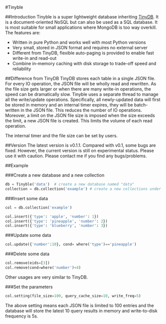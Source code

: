 #Tinyble

##Introduction
Tinyble is a super lightweight database inheriting [TinyDB](https://github.com/msiemens/tinydb). It is a document-oriented NoSQL but can also be used as a SQL database. It is most suitable for small applications where MongoDB is too way overkill.
The features are:

- Written in pure Python and works well with most Python versions
- Very small, stored in JSON format and requires no external server
- Different from TinyDB, flexible auto-paging is provided to enable fast write-in and read-out
- Combine in-memory caching with disk storage to trade-off speed and reliability

##Difference from TinyDB
TinyDB stores each table in a single JSON file. For every IO operation, the JSON file will be wholly read and rewritten. As the file size gets larger or when there are many write-in operations, the speed can be dramatically slow.
Tinyble uses a separate thread to manage all the write/update operations. Specifically, all newly-updated data will first be stored in memory and an internal timer expires, they will be batch-written in the JSON file. This reduces
the number of IO operations. Moreover, a limit on the JSON file size is imposed when the size exceeds the limit, a new JSON file is created. This limits the volume of each read operation.


The internal timer and the file size can be set by users.


##Version
The latest version is v0.1.1. Compared with v0.1, some bugs are fixed. However, the current version is still on experimental status. Please use it with caution. Please contact me if you find any bugs/problems.

##Example

###Create a new database and a new collection 

```Python
db = Tinyble('data')  # create a new database named "data"
collection = db.collection('example') # create a new collections under "data" named "example"


```

###Insert some data
```Python
col = db.collection('example')

col.insert({'type': 'apple', 'number': 1})
col.insert({'type': 'pineapple', 'number': 2})
col.insert({'type': 'blueberry', 'number': 3})


```

###Update some data
```Python
col.update({'number':10}, cond= where('type')=='pineapple')

```

###Delete some data
```Python
col.remove(eids=[3])
col.remove(cond=where('number')<4)

```

Other usages are very similar to TinyDB.


###Set the parameters
```Python
col.setting(file_size=100, query_cache_size=10, write_freq=5)
```

The above setting means each JSON file is limited to 100 entries and the database will store the latest 10 query results in memory and write-to-disk frequency is 5s. 